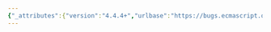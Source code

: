 ```yaml
---
{"_attributes":{"version":"4.4.4+","urlbase":"https://bugs.ecmascript.org/","maintainer":"dherman@mozilla.com"},"bug":{"bug_id":1535,"creation_ts":"2013-05-31 02:44:00 -0700","short_desc":"8.3.15.1: [[Call]] behaviour for uninitialised function objects not defined","delta_ts":"2013-07-15 17:03:18 -0700","product":"Draft for 6th Edition","component":"technical issue","version":"Rev 15: May 14, 2013 Draft","rep_platform":"All","op_sys":"All","bug_status":"RESOLVED","resolution":"FIXED","priority":"Normal","bug_severity":"normal","everconfirmed":true,"reporter":{"uid":"andrebargull","name":"André Bargull"},"assigned_to":{"uid":"allen","name":"Allen Wirfs-Brock"},"long_desc":[{"commentid":4114,"comment_count":0,"who":{"uid":"andrebargull","name":"André Bargull"},"bug_when":"2013-05-31 02:44:30 -0700","thetext":"Uninitialised function objects do not have a [[Code]] internal property, step 14 of 8.3.15.1 is not yet updated to take this into account. It should probably test for [[Code]] in step 1 and throw a TypeError if [[Code]] is not present.\n\ntest case:\n(new class extends Function { constructor(){} })()"},{"commentid":4276,"comment_count":1,"who":{"uid":"allen","name":"Allen Wirfs-Brock"},"bug_when":"2013-06-21 14:37:51 -0700","thetext":"Any function with this [[Call]] should have a [[Code]], but it may be unitialized (actually) initialized to undefined.  Added a check for that.\n\nfixed in rev 16 editor's draft"},{"commentid":4397,"comment_count":2,"who":{"uid":"allen","name":"Allen Wirfs-Brock"},"bug_when":"2013-07-15 17:03:18 -0700","thetext":"fixed in rev16 draft.  July 15, 2013"}]}}
---
```

